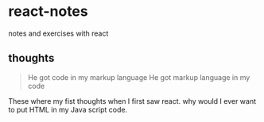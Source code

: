 # react-notes
notes and exercises with react

## thoughts

> He got code in my markup language
> He got markup language in my code

These where my fist thoughts when I first saw react. why would I ever want to put HTML in my Java script code.

